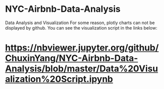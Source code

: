 # NYC-Airbnb-Data-Analysis
Data Analysis and Visualization
For some reason, plotly charts can not be displayed by github. You can see the visualization script in the links below: 
# https://nbviewer.jupyter.org/github/ChuxinYang/NYC-Airbnb-Data-Analysis/blob/master/Data%20Visualization%20Script.ipynb
